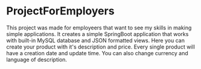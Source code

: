 # ProjectForEmployers
This project was made for employeers that want to see my skills in making simple applications.
It creates a simple SpringBoot application that works with built-in MySQL database and JSON formatted views.
Here you can create your product with it's description and price. Every single product will have a creation date and update time. You can also change currency and language of description. 
